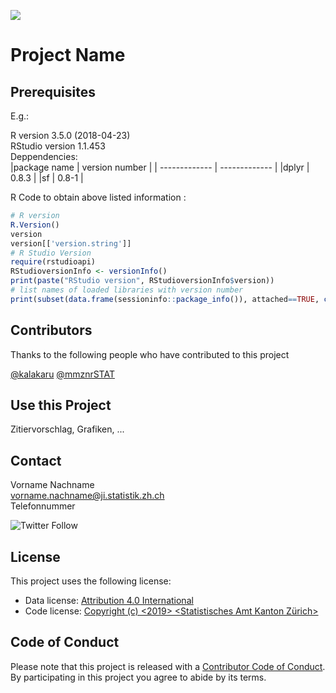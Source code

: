 ![](https://opendata.swiss/content/uploads/2016/02/kt_zh.png)

# Project Name

## Prerequisites

E.g.: 

R version 3.5.0 (2018-04-23) <br>
RStudio version 1.1.453 <br>
Deppendencies: <br>
|package name | version number |
| ------------- | ------------- | 
|dplyr     |    0.8.3 |
|sf     |    0.8-1 |


R Code to obtain above listed information :

```R 
# R version
R.Version()
version
version[['version.string']]
# R Studio Version
require(rstudioapi)
RStudioversionInfo <- versionInfo()
print(paste("RStudio version", RStudioversionInfo$version))
# list names of loaded libraries with version number
print(subset(data.frame(sessioninfo::package_info()), attached==TRUE, c(package, loadedversion)),  row.names = FALSE)
```

## Contributors

Thanks to the following people who have contributed to this project

[@kalakaru](https://github.com/kalakaru)
[@mmznrSTAT](https://github.com/mmznrSTAT)

## Use this Project

Zitiervorschlag, Grafiken, ...

## Contact

Vorname Nachname <br>
vorname.nachname@ji.statistik.zh.ch <br>
Telefonnummer <br>

![Twitter Follow](https://img.shields.io/twitter/follow/statistik_zh?style=social)

## License

This project uses the following license: <br>
- Data license: [Attribution 4.0 International](https://github.com/statistikZH/STAT_Schablone/blob/master/LICENSE_data)
- Code license: [Copyright (c) <2019> <Statistisches Amt Kanton Zürich>](https://github.com/statistikZH/STAT_Schablone/blob/master/LICENSE_code)

## Code of Conduct
Please note that this project is released with a [Contributor Code of Conduct](https://github.com/statistikZH/STAT_Schablone/blob/master/code_of_conduct.md). By participating in this project you agree to abide by its terms.

